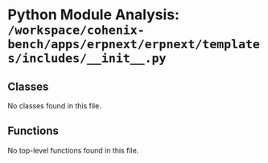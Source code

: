 # Python Module Analysis: `/workspace/cohenix-bench/apps/erpnext/erpnext/templates/includes/__init__.py`

## Classes

No classes found in this file.


## Functions

No top-level functions found in this file.
